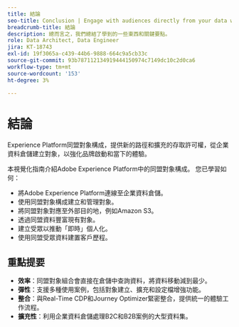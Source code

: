 ```yaml
---
title: 結論
seo-title: Conclusion | Engage with audiences directly from your data warehouse using Federated Audience Composition
breadcrumb-title: 結論
description: 總而言之，我們總結了學到的一些東西和關鍵要點。
role: Data Architect, Data Engineer
jira: KT-18743
exl-id: 19f3065a-c439-44b6-9888-664c9a5cb33c
source-git-commit: 93b787112134919444150974c7149dc10c2d0ca6
workflow-type: tm+mt
source-wordcount: '153'
ht-degree: 3%

---
```


# 結論

Experience Platform同盟對象構成，提供新的路徑和擴充的存取許可權，從企業資料倉儲建立對象，以強化品牌啟動和當下的體驗。

本視覺化指南介紹Adobe Experience Platform中的同盟對象構成。 您已學習如何：

- 將Adobe Experience Platform連線至企業資料倉儲。
- 使用同盟對象構成建立和管理對象。
- 將同盟對象對應至外部目的地，例如Amazon S3。
- 透過同盟資料豐富現有對象。
- 建立受眾以推動「即時」個人化。
- 使用同盟受眾資料建置客戶歷程。

## 重點提要

- **效率**：同盟對象組合會直接在倉儲中查詢資料，將資料移動減到最少。
- **彈性**：支援多種使用案例，包括對象建立、擴充和設定檔增強功能。
- **整合**：與Real-Time CDP和Journey Optimizer緊密整合，提供統一的體驗工作流程。
- **擴充性**：利用企業資料倉儲處理B2C和B2B案例的大型資料集。
